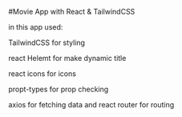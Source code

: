 #Movie App with React & TailwindCSS

in this app used:

  TailwindCSS for styling
  
  react Helemt for make dynamic title
  
  react icons for icons
  
  propt-types for prop checking
  
  
  axios for fetching data and react router for routing

